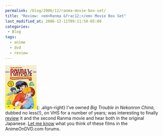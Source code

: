 ```yaml
---
permalink: /blog/2006/12/ranma-movie-box-set/
title: "Review: <em>Ranma &frac12;</em> Movie Box Set"
last_modified_at: 2006-12-11T09:11:58-05:00
categories:
 - Blog
tags:
  - anime
  - dvd
  - review
---
```


![Ranma &frac12; Movie Box Set](/assets/images/reviews/ranma-movie_box_set.jpg){: .align-right}
I've owned _Big Trouble in Nekonron China_, dubbed no less(!), on VHS for a number of years; was interesting to finally
[review](http://www.animeondvd.com/reviews2/disc_reviews/4923.php) it and the second Ranma movie and hear both in the
original Japanese. [Let me know](http://www.animeondvd.com/forum/showtopic.php?tid/15422/) what you think of these films
in the AnimeOnDVD.com forums.